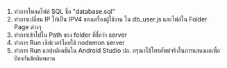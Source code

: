 1. ทำการโหลดไฟล์ SQL ชื่อ "database.sql" 
2. ทำการเปลี่ยน IP ให้เป็น IPV4 ของเครื่องผู้ใช้งาน ใน db_user.js และไฟล์ใน Folder Page ต่างๆ
3. ทำการเข้าไปใน Path ของ folder ที่ชื่อว่า server
4. ทำการ Run เซิฟเวอร์โดยใช้ nodemon server
5. ทำการ Run แอปพลิเคชันใน Android Studio
ปล. กรุณาใช้โทรศัพท์จริงในการแสดงผลเพื่อป้องกันข้อผิดพลาด
